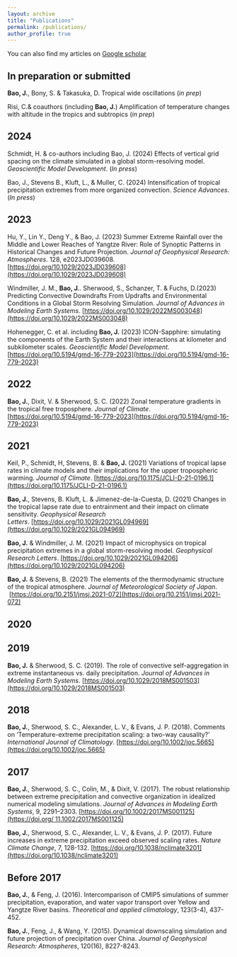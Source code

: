 ```yaml
---
layout: archive
title: "Publications"
permalink: /publications/
author_profile: true
---
```


You can also find my articles on [Google scholar](https://scholar.google.com/citations?user=CB63GVIAAAAJ&hl=en)

## In preparation or submitted
**Bao, J.**, Bony, S. & Takasuka, D. Tropical wide oscillations (*in prep*)

Risi, C.& coauthors (including **Bao, J.**) Amplification of temperature changes with altitude in the tropics and subtropics (*in prep*)

## 2024

Schmidt, H. & co-authors including Bao, J. (2024) Effects of vertical grid spacing on the climate simulated in a global storm-resolving model. *Geoscientific Model Development*. (*In press*)

Bao, J., Stevens B., Kluft, L., & Muller, C. (2024) Intensification of tropical precipitation extremes from more organized convection. *Science Advances*. (*In press*)

## 2023
Hu, Y., Lin Y., Deng Y., & Bao, J. (2023) Summer Extreme Rainfall over the Middle and Lower Reaches of Yangtze River: Role of Synoptic Patterns in Historical Changes and Future Projection. *Journal of Geophysical Research: Atmospheres*. 128, e2023JD039608. [https://doi.org/10.1029/2023JD039608](https://doi.org/10.1029/2023JD039608)

Windmiller, J. M., **Bao, J.**. Sherwood, S., Schanzer, T. & Fuchs, D.(2023) Predicting Convective Downdrafts From Updrafts and Environmental Conditions in a Global Storm Resolving Simulation. *Journal of Advances in Modeling Earth Systems*. [https://doi.org/10.1029/2022MS003048](https://doi.org/10.1029/2022MS003048)

Hohenegger, C. et al. including **Bao, J.** (2023) ICON-Sapphire: simulating the components of the Earth System and their interactions at kilometer and subkilometer scales. *Geoscientific Model Development*.[https://doi.org/10.5194/gmd-16-779-2023](https://doi.org/10.5194/gmd-16-779-2023)

## 2022
**Bao, J.**, Dixit, V. & Sherwood, S. C. (2022) Zonal temperature gradients in the tropical free troposphere. *Journal of Climate*.[https://doi.org/10.5194/gmd-16-779-2023](https://doi.org/10.5194/gmd-16-779-2023)

## 2021
Keil, P., Schmidt, H, Stevens, B. & **Bao, J.** (2021) Variations of tropical lapse rates in climate models and their implications for the upper tropospheric warming. *Journal of Climate*. [https://doi.org/10.1175/JCLI-D-21-0196.1](https://doi.org/10.1175/JCLI-D-21-0196.1)

**Bao, J.**, Stevens, B. Kluft, L. & Jimenez-de-la-Cuesta, D. (2021) Changes in the tropical lapse rate due to entrainment and their impact on climate sensitivity. *Geophysical Research Letters*. [https://doi.org/10.1029/2021GL094969](https://doi.org/10.1029/2021GL094969)

**Bao, J.** & Windmiller, J. M. (2021) Impact of microphysics on tropical precipitation extremes in a global storm-resolving model. *Geophysical Research Letters*. [https://doi.org/10.1029/2021GL094206](https://doi.org/10.1029/2021GL094206)

**Bao, J.** & Stevens, B. (2021) The elements of the thermodynamic structure of the tropical atmosphere. *Journal of Meteorological Society of Japan*.  [https://doi.org/10.2151/jmsj.2021-072](https://doi.org/10.2151/jmsj.2021-072)

## 2020

## 2019
**Bao, J.** & Sherwood, S. C. (2019). The role of convective self-aggregation in extreme instantaneous vs. daily precipitation. *Journal of Advances in Modeling Earth Systems*. [https://doi.org/10.1029/2018MS001503](https://doi.org/10.1029/2018MS001503)

## 2018
**Bao, J.**, Sherwood, S. C., Alexander, L. V., & Evans, J. P. (2018). Comments on ‘Temperature-extreme precipitation scaling: a two-way causality?’ *International Journal of Climatology*. [https://doi.org/10.1002/joc.5665](https://doi.org/10.1002/joc.5665)

## 2017
**Bao, J.**, Sherwood, S. C., Colin, M., & Dixit, V. (2017). The robust relationship between extreme precipitation and convective organization in idealized numerical modeling simulations. *Journal of Advances in Modeling Earth Systems*, 9, 2291–2303. [https://doi.org/10.1002/2017MS001125](https://doi.org/ 11.1002/2017MS001125)

**Bao, J.**, Sherwood, S. C., Alexander, L. V., & Evans, J. P. (2017). Future increases in extreme precipitation exceed observed scaling rates. *Nature Climate Change*, 7, 128-132. [https://doi.org/10.1038/nclimate3201](https://doi.org/10.1038/nclimate3201)

## Before 2017
**Bao, J.**, & Feng, J. (2016). Intercomparison of CMIP5 simulations of summer precipitation, evaporation, and water vapor transport over Yellow and Yangtze River basins. *Theoretical and applied climatology*, 123(3-4), 437-452.

**Bao, J.**, Feng, J., & Wang, Y. (2015). Dynamical downscaling simulation and future projection of precipitation over China. *Journal of Geophysical Research: Atmospheres*, 120(16), 8227-8243.


